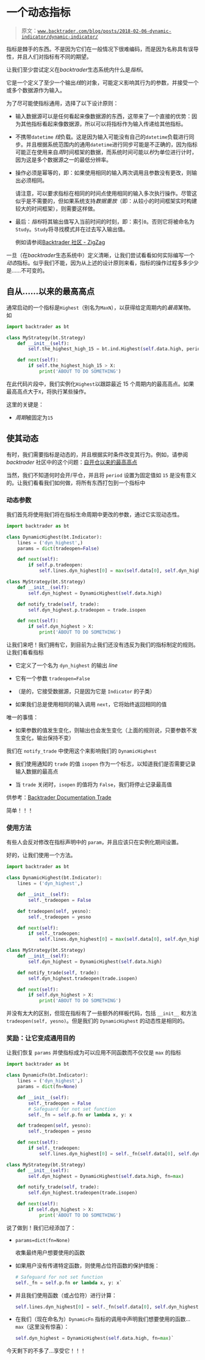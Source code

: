 # 一个动态指标

> 原文：[`www.backtrader.com/blog/posts/2018-02-06-dynamic-indicator/dynamic-indicator/`](https://www.backtrader.com/blog/posts/2018-02-06-dynamic-indicator/dynamic-indicator/)

指标是棘手的东西。不是因为它们在一般情况下很难编码，而是因为名称具有误导性，并且人们对指标有不同的期望。

让我们至少尝试定义在*backtrader*生态系统内什么是*指标*。

它是一个定义了至少一个输出*线*的对象，可能定义影响其行为的参数，并接受一个或多个数据源作为输入。

为了尽可能使指标通用，选择了以下设计原则：

+   输入数据源可以是任何看起来像数据源的东西，这带来了一个直接的优势：因为其他指标看起来像数据源，所以可以将指标作为输入传递给其他指标。

+   不携带`datetime` *线*负载。这是因为输入可能没有自己的`datetime`负载进行同步。并且根据系统范围内的通用`datetime`进行同步可能是不正确的，因为指标可能正在使用来自*周*时间框架的数据，而系统时间可能以*秒*为单位进行计时，因为这是多个数据源之一的最低分辨率。

+   操作必须是幂等的，即：如果使用相同的输入两次调用且参数没有更改，则输出必须相同。

    请注意，可以要求指标在相同的时间点使用相同的输入多次执行操作。尽管这似乎是不需要的，但如果系统支持*数据重放*（即：从较小的时间框架实时构建较大的时间框架），则需要这样做。

+   最后：*指标*将其输出值写入当前时间的时刻，即：索引`0`。否则它将被命名为`Study`。`Study`将寻找模式并在过去写入输出值。

    例如请参阅[Backtrader 社区 - ZigZag](https://community.backtrader.com/topic/773/zigzag-indicator/)

一旦（在*backtrader*生态系统中）定义清晰，让我们尝试看看如何实际编写一个*动态*指标。似乎我们不能，因为从上述的设计原则来看，指标的操作过程多多少少是……不可变的。

## 自从……以来的最高高点

通常启动的一个指标是`Highest`（别名为`MaxN`），以获得给定周期内的*最高*某物。如

```py
import backtrader as bt

class MyStrategy(bt.Strategy)
    def __init__(self):
        self.the_highest_high_15 = bt.ind.Highest(self.data.high, period=15)

    def next(self):
        if self.the_highest_high_15 > X:
            print('ABOUT TO DO SOMETHING')
```

在此代码片段中，我们实例化`Highest`以跟踪最近 15 个周期内的最高高点。如果最高高点大于`X`，将执行某些操作。

这里的关键是：

+   *周期*被固定为`15`

## 使其动态

有时，我们需要指标是动态的，并且根据实时条件改变其行为。例如，请参阅 *backtrader* 社区中的这个问题：[自开仓以来的最高高点](https://community.backtrader.com/topic/850/highest-high-since-position-was-opened/)

当然，我们不知道何时会开/平仓，并且将 `period` 设置为固定值如 `15` 是没有意义的。让我们看看我们如何做，将所有东西打包到一个指标中

### 动态参数

我们首先将使用我们将在指标生命周期中更改的参数，通过它实现动态性。

```py
import backtrader as bt

class DynamicHighest(bt.Indicator):
    lines = ('dyn_highest',)
    params = dict(tradeopen=False)

    def next(self):
        if self.p.tradeopen:
            self.lines.dyn_highest[0] = max(self.data[0], self.dyn_highest[-1])

class MyStrategy(bt.Strategy)
    def __init__(self):
        self.dyn_highest = DynamicHighest(self.data.high)

    def notify_trade(self, trade):
        self.dyn_highest.p.tradeopen = trade.isopen

    def next(self):
        if self.dyn_highest > X:
            print('ABOUT TO DO SOMETHING')
```

让我们来吧！我们拥有它，到目前为止我们还没有违反为我们的指标制定的规则。让我们看看指标

+   它定义了一个名为 `dyn_highest` 的输出 *line*

+   它有一个参数 `tradeopen=False`

+   （是的，它接受数据源，只是因为它是 `Indicator` 的子类）

+   如果我们总是使用相同的输入调用 `next`，它将始终返回相同的值

唯一的事情：

+   如果参数的值发生变化，则输出也会发生变化（上面的规则说，只要参数不发生变化，输出保持不变）

我们在 `notify_trade` 中使用这个来影响我们的 `DynamicHighest`

+   我们使用通知的 `trade` 的值 `isopen` 作为一个标志，以知道我们是否需要记录输入数据的最高点

+   当 `trade` 关闭时，`isopen` 的值将为 `False`，我们将停止记录最高值

供参考：[Backtrader Documentation Trade](https://www.backtrader.com/docu/trade.html)

简单！！！

### 使用方法

有些人会反对修改在指标声明中的 `param`，并且应该只在实例化期间设置。

好的，让我们使用一个方法。

```py
import backtrader as bt

class DynamicHighest(bt.Indicator):
    lines = ('dyn_highest',)

    def __init__(self):
        self._tradeopen = False

    def tradeopen(self, yesno):
        self._tradeopen = yesno

    def next(self):
        if self._tradeopen:
            self.lines.dyn_highest[0] = max(self.data[0], self.dyn_highest[-1])

class MyStrategy(bt.Strategy)
    def __init__(self):
        self.dyn_highest = DynamicHighest(self.data.high)

    def notify_trade(self, trade):
        self.dyn_highest.tradeopen(trade.isopen)

    def next(self):
        if self.dyn_highest > X:
            print('ABOUT TO DO SOMETHING')
```

并没有太大的区别，但现在指标有了一些额外的样板代码，包括 `__init__` 和方法 `tradeopen(self, yesno)`。但是我们的 `DynamicHighest` 的动态性是相同的。

### 奖励：让它变成通用目的

让我们恢复 `params` 并使指标成为可以应用不同函数而不仅仅是 `max` 的指标

```py
import backtrader as bt

class DynamicFn(bt.Indicator):
    lines = ('dyn_highest',)
    params = dict(fn=None)

    def __init__(self):
        self._tradeopen = False
        # Safeguard for not set function
        self._fn = self.p.fn or lambda x, y: x

    def tradeopen(self, yesno):
        self._tradeopen = yesno

    def next(self):
        if self._tradeopen:
            self.lines.dyn_highest[0] = self._fn(self.data[0], self.dyn_highest[-1])

class MyStrategy(bt.Strategy)
    def __init__(self):
        self.dyn_highest = DynamicHighest(self.data.high, fn=max)

    def notify_trade(self, trade):
        self.dyn_highest.tradeopen(trade.isopen)

    def next(self):
        if self.dyn_highest > X:
            print('ABOUT TO DO SOMETHING')
```

说了做到！我们已经添加了：

+   `params=dict(fn=None)`

    收集最终用户想要使用的函数

+   如果用户没有传递特定函数，则使用占位符函数的保护措施：

    ```py
    # Safeguard for not set function
    self._fn = self.p.fn or lambda x, y: x` 
    ```

+   并且我们使用函数（或占位符）进行计算：

    ```py
    self.lines.dyn_highest[0] = self._fn(self.data[0], self.dyn_highest[-1])` 
    ```

+   在我们（现在命名为）`DynamicFn` 指标的调用中声明我们想要使用的函数… `max`（这里没有惊喜）：

    ```py
    self.dyn_highest = DynamicHighest(self.data.high, fn=max)` 
    ```

今天剩下的不多了…享受它！！！
